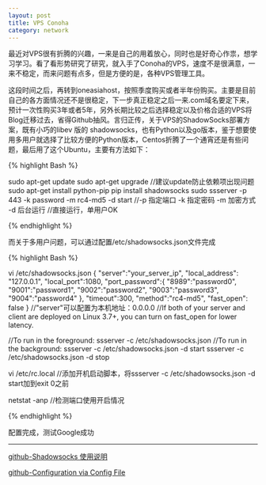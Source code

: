 ```yaml
---
layout: post
title: VPS Conoha
category: network
---
```


最近对VPS很有折腾的兴趣，一来是自己的用着放心，同时也是好奇心作祟，想学习学习。看了看形势研究了研究，就入手了Conoha的VPS，速度不是很满意，一来不稳定，而来问题有点多，但是方便的是，各种VPS管理工具。

这段时间之后，再转到oneasiahost，按照季度购买或者半年份购买。主要是目前自己的各方面情况还不是很稳定，下一步真正稳定之后一来.com域名要定下来，预计一次性购买3年或者5年，另外长期比较之后选择稳定以及价格合适的VPS将Blog迁移过去，省得Github抽风。言归正传，关于VPS的ShadowSocks部署方案，既有小巧的libev 版的 shadowsocks，也有Python以及go版本，鉴于想要使用多用户就选择了比较方便的Python版本，Centos折腾了一个通宵还是有些问题，最后用了这个Ubuntu，主要有方法如下：

{% highlight Bash %}

sudo apt-get update
sudo apt-get upgrade
//建议update防止依赖项出现问题
sudo apt-get install python-pip
pip install shadowsocks
sudo ssserver -p 443 -k password -m rc4-md5  -d start
//-p 指定端口  -k 指定密码 -m 加密方式 -d 后台运行
//直接运行，单用户OK

{% endhighlight %}


而关于多用户问题，可以通过配置/etc/shadowsocks.json文件完成

{% highlight Bash %}

vi  /etc/shadowsocks.json
{
    "server":"your_server_ip",
    "local_address": "127.0.0.1",
    "local_port":1080,
    "port_password":{
         "8989":"password0",
         "9001":"password1",
         "9002":"password2",
         "9003":"password3",
         "9004":"password4"
    },
    "timeout":300,
    "method":"rc4-md5",
    "fast_open": false
}
//"server"可以配置为本机地址：0.0.0.0
//If both of your server and client are deployed on Linux 3.7+, you can turn on fast_open for lower latency.

//To run in the foreground:
ssserver -c /etc/shadowsocks.json
//To run in the background:
ssserver -c /etc/shadowsocks.json -d start
ssserver -c /etc/shadowsocks.json -d stop

vi  /etc/rc.local
//添加开机启动脚本，将ssserver -c /etc/shadowsocks.json -d start加到exit 0之前

netstat   -anp
//检测端口使用开启情况

{% endhighlight %}

配置完成，测试Google成功

----

[github-Shadowsocks 使用说明](https://github.com/shadowsocks/shadowsocks/wiki/Shadowsocks-%E4%BD%BF%E7%94%A8%E8%AF%B4%E6%98%8E)

[github-Configuration via Config File](https://github.com/shadowsocks/shadowsocks/wiki/Configuration-via-Config-File)

